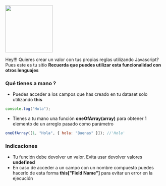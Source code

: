 <div class='flex w-full justify-center'>
<img src='https://res.cloudinary.com/chaca-sa/image/upload/v1672701012/chaca/javascript_yaolhz.svg' width='150px'/></div>

Hey!!! Quieres crear un valor con tus propias reglas utilizando
Javascript? Pues este es tu sitio **Recuerda que puedes utilizar esta funcionalidad con otros lenguajes**

### Qué tienes a mano ?

- Puedes acceder a los campos que has creado en tu dataset solo utilizando **this**

```js
console.log("Hola");
```

- Tienes a tu mano una función **oneOfArray(array)** para obtener 1 elemento de un arreglo pasado como parámetro

```js
oneOfArray([1, "Hola", { hola: "Buenas" }]); //'Hola'
```

### Indicaciones

- Tu función debe devolver un valor. Evita usar devolver valores **undefined**
- En caso de acceder a un campo con un nombre compuesto puedes hacerlo de esta forma **this["Field Name"]** para evitar un error en la ejecución
